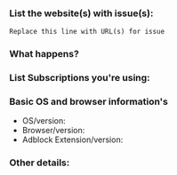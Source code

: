 <!-- 

Easyprivacy requests:
** If a site implements any tracking or monitoring, UA/IP/Geo checks, browser detection, analytics, telemetry, linking to third-partys, pixels, referrers, fingerprinting, event/perf logging etc. Regardless how helpful or needed the script(s) are, it will be blocked in Easyprivacy. Privacy comes first and the block on these scripts will remain in place.


Any additions, changes or removals is at the Authors discretion. 
You're free to counterargue (to a certain point) if you disagree with the decision. 
To avoid being banned, don't constantly re-open or create new (related) issue reports.
-->

<!-- Just include the website URL in the Title line of this issue report -->

### List the website(s) with issue(s):

<!-- URL(s) for issue on a specific site are **mandatory** -->
<!-- To prevent tracking, wrap the website URL in a Code tag please. **mandatory** -->

```
Replace this line with URL(s) for issue
```

### What happens?

<!-- Just a description of the issue when you visit the site. Or steps on reproducing this  -->

### List Subscriptions you're using:

<!-- Which adblock lists are you're using? -->

### Basic OS and browser information's

<!-- Just to ensure there is no issues or conflicts with other webbrowser extensions. 
     Disable Noscript, Ghostery, Disconnect, HTTPS Everywhere, Privacy Badger before reporting (and re-test with them disabled).
     Just ensure you're running just one Adblock extension only -->

- OS/version: 
- Browser/version: 
- Adblock Extension/version: 

### Other details:

<!-- If you suspect certain filters (this helps spending time to debug it manually).
If you have a screen shot of the issue or advert, this will help to highlight it. -->
